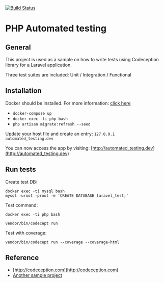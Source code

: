 [![Build Status](https://travis-ci.org/truongnguyen1912/automated_testing.svg?branch=master)](https://travis-ci.org/truongnguyen1912/automated_testing)

# PHP Automated testing

## General
This project is used as a sample on how to write tests using Codeception library for a Laravel application.

Three test suites are included: Unit / Integration / Functional

## Installation
Docker should be installed.
For more information: [click here](http://docker.com)

* `docker-compose up`
* `docker exec -ti php bash`
* `php artisan migrate:refresh --seed`

Update your host file and create an entry:
`127.0.0.1    automated_testing.dev`

You can now access the app by visiting: [http://automated_testing.dev](http://automated_testing.dev)

## Run tests
Create test DB:
```
docker exec -ti mysql bash
mysql -uroot -proot -e 'CREATE DATABASE laravel_test;'
```
Test command:
```
docker exec -ti php bash
```

```
vendor/bin/codecept run
```
Test with coverage:
```
vendor/bin/codecept run --coverage --coverage-html
```
## Reference
* [http://codeception.com](http://codeception.com)
* [Another sample project](https://github.com/janhenkgerritsen/codeception-laravel5-sample)
